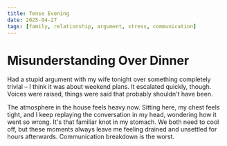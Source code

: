 ```yaml
---
title: Tense Evening
date: 2025-04-27
tags: [family, relationship, argument, stress, communication]
---
```


# Misunderstanding Over Dinner

Had a stupid argument with my wife tonight over something completely trivial – I think it was about weekend plans. It escalated quickly, though. Voices were raised, things were said that probably shouldn't have been.

The atmosphere in the house feels heavy now. Sitting here, my chest feels tight, and I keep replaying the conversation in my head, wondering how it went so wrong. It's that familiar knot in my stomach. We both need to cool off, but these moments always leave me feeling drained and unsettled for hours afterwards. Communication breakdown is the worst.